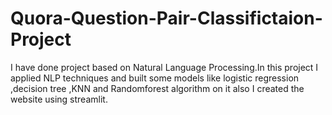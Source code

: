 # Quora-Question-Pair-Classifictaion-Project
I have done project based on Natural Language Processing.In this project I applied NLP techniques and built some models like logistic regression ,decision tree ,KNN and Randomforest algorithm on it also I created the website using streamlit.
